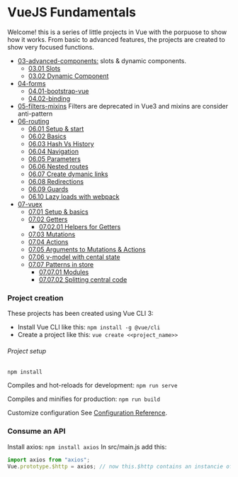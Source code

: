 # VueJS Fundamentals

Welcome! this is a series of little projects in Vue with the porpuose to show how it works. From basic to advanced features, the projects are created to show very focused functions.

* [03-advanced-components:](https://github.com/mjbeli/WebDevelopment/tree/master/VueJS/03-advanced-components) slots & dynamic components. 
  * [03.01 Slots](https://github.com/mjbeli/WebDevelopment/tree/master/VueJS/03-advanced-components#0301-slots)  
  * [03.02 Dynamic Component](https://github.com/mjbeli/WebDevelopment/tree/master/VueJS/03-advanced-components#0302-dynamic-component)
* [04-forms](https://github.com/mjbeli/WebDevelopment/tree/master/VueJS/04-forms#04-forms)
  * [04.01-bootstrap-vue](https://github.com/mjbeli/WebDevelopment/tree/master/VueJS/04-forms#0401-bootstrap-vue)
  * [04.02-binding](https://github.com/mjbeli/WebDevelopment/tree/master/VueJS/04-forms#0402-binding)
* [05-filters-mixins]() Filters are deprecated in Vue3 and mixins are consider anti-pattern
* [06-routing](https://github.com/mjbeli/WebDevelopment/tree/master/VueJS/06-routing#06-routing)
  * [06.01 Setup & start](https://github.com/mjbeli/WebDevelopment/tree/master/VueJS/06-routing#0601-setup--start)
  * [06.02 Basics](https://github.com/mjbeli/WebDevelopment/tree/master/VueJS/06-routing#0602-basics)
  * [06.03 Hash Vs History](https://github.com/mjbeli/WebDevelopment/tree/master/VueJS/06-routing#0603-hash-vs-history)
  * [06.04 Navigation](https://github.com/mjbeli/WebDevelopment/tree/master/VueJS/06-routing#0604-navigation)
  * [06.05 Parameters](https://github.com/mjbeli/WebDevelopment/tree/master/VueJS/06-routing#0605-parameters)
  * [06.06 Nested routes](https://github.com/mjbeli/WebDevelopment/tree/master/VueJS/06-routing#0606-nested-routes)
  * [06.07 Create dymanic links](https://github.com/mjbeli/WebDevelopment/tree/master/VueJS/06-routing#0607-create-dymanic-links)
  * [06.08 Redirections](https://github.com/mjbeli/WebDevelopment/tree/master/VueJS/06-routing#0608-redirections)
  * [06.09 Guards](https://github.com/mjbeli/WebDevelopment/blob/master/VueJS/06-routing/README.md#0609-guards)
  * [06.10 Lazy loads with webpack](https://github.com/mjbeli/WebDevelopment/blob/master/VueJS/06-routing/README.md#0610-lazy-loads-with-webpack)
 * [07-vuex](https://github.com/mjbeli/WebDevelopment/tree/master/VueJS/06-routing#06-routing)
   * [07.01 Setup & basics](https://github.com/mjbeli/WebDevelopment/blob/master/VueJS/07-vuex/README.md#0701-setup--basics)
   * [07.02 Getters](https://github.com/mjbeli/WebDevelopment/blob/master/VueJS/07-vuex/README.md#0702-getters)
     * [07.02.01 Helpers for Getters](https://github.com/mjbeli/WebDevelopment/blob/master/VueJS/07-vuex/README.md#070201-helpers-for-getters)
   * [07.03 Mutations](https://github.com/mjbeli/WebDevelopment/blob/master/VueJS/07-vuex/README.md#0703-mutations)
   * [07.04 Actions](https://github.com/mjbeli/WebDevelopment/blob/master/VueJS/07-vuex/README.md#0704-actions)
   * [07.05 Arguments to Mutations & Actions](https://github.com/mjbeli/WebDevelopment/blob/master/VueJS/07-vuex/README.md#0705-arguments-to-mutations--actions)
   * [07.06 v-model with cental state](https://github.com/mjbeli/WebDevelopment/blob/master/VueJS/07-vuex/README.md#0706-v-model-with-cental-state)
   * [07.07 Patterns in store](https://github.com/mjbeli/WebDevelopment/blob/master/VueJS/07-vuex/README.md#0707-patterns-in-store)
     * [07.07.01 Modules](https://github.com/mjbeli/WebDevelopment/blob/master/VueJS/07-vuex/README.md#070701-modules)
     * [07.07.02 Splitting central code](https://github.com/mjbeli/WebDevelopment/blob/master/VueJS/07-vuex/README.md#070702-splitting-central-code)
  
     
### Project creation

These projects has been created using Vue CLI 3:

 - Install Vue CLI like this: ```npm install -g @vue/cli```
 - Create a project like this: ```vue create <<project_name>>```

###### Project setup
```
npm install
```

Compiles and hot-reloads for development: ```npm run serve```

Compiles and minifies for production: ```npm run build```

Customize configuration
See [Configuration Reference](https://cli.vuejs.org/config/).

### Consume an API

Install axios: ```npm install axios```
In src/main.js add this:
```javascript
import axios from "axios";
Vue.prototype.$http = axios; // now this.$http contains an instancie of axios, not vue-resource
```




